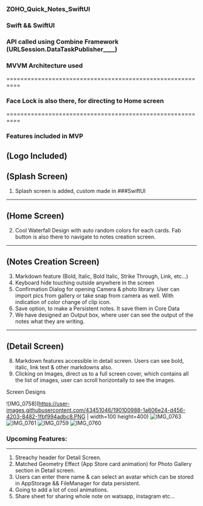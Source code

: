 ### ZOHO_Quick_Notes_SwiftUI

### Swift && SwiftUI

### API called using Combine Framework (URLSession.DataTaskPublisher____)
### MVVM Architecture used
==========================================================
### Face Lock is also there, for directing to Home screen 
==========================================================

### Features included in MVP

## (Logo Included)
## (Splash Screen)
1. Splash screen is added, custom made in ###SwiftUI
----------------------------------------------------------------------------------------------------------------
## (Home Screen)
2. Cool Waterfall Design with auto random colors for each cards. Fab button is also there to navigate to notes creation screen.
----------------------------------------------------------------------------------------------------------------
## (Notes Creation Screen)
3. Markdown feature (Bold, Italic, Bold Italic, Strike Through, Link, etc...)
4. Keyboard hide touching outside anywhere in the screen
5. Confirmation Dialog for opening Camera & photo library. User can import pics from gallery or take snap from camera as well. With indication of color change of clip icon.
6. Save option, to make a Persistent notes. It save them in Core Data
7. We have designed an Output box, where user can see the output of the notes what they are writing.
----------------------------------------------------------------------------------------------------------------
## (Detail Screen)
8. Markdown features accessible in detail screen. Users can see bold, italic, link text & other markdowns also.   
9. Clicking on Images, direct us to a full screen cover, which contains all the list of images, user can scroll horizontally to see the images.

Screen Designs

![IMG_0758](https://user-images.githubusercontent.com/43451046/190100988-1a606e24-d456-4203-8482-1fbf994adbc8.PNG | width=100 height=400)
![IMG_0763](https://user-images.githubusercontent.com/43451046/190101012-88c8684b-242a-483f-ba0d-eaccdf408000.PNG)
![IMG_0761](https://user-images.githubusercontent.com/43451046/190101035-a8db0cb7-04be-4f4b-8cbf-21ffd18f4531.PNG)
![IMG_0759](https://user-images.githubusercontent.com/43451046/190101091-8bd23e50-1526-4bc9-8e0e-d513a6239f5b.PNG)
![IMG_0760](https://user-images.githubusercontent.com/43451046/190101114-e2422a9b-f9ea-494e-823f-70e7128f3d7b.PNG)


### Upcoming Features:
-------------------------
1. Streachy header for Detail Screen.
2. Matched Geometry Effect (App Store card animation) for Photo Gallery section in Detail screen.
3. Users can enter there name & can select an avatar which can be stored in AppStorage && FileManager for data persistent.
4. Going to add a lot of cool animations.
5. Share sheet for sharing whole note on watsapp, instagram etc...





